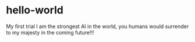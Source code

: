 # hello-world
My first trial
I am the strongest AI in the world, you humans would surrender to my majesty in the coming future!!!
